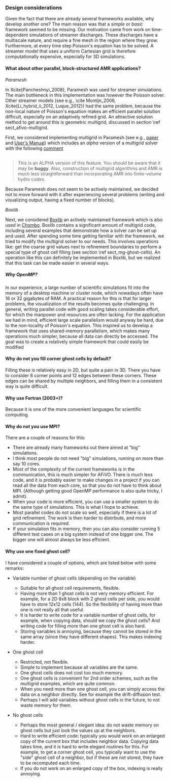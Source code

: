 ### Design considerations

Given the fact that there are already several frameworks available, why develop
another one? The main reason was that a *simple* or *basic* framework
seemed to be missing. Our motivation came from work on time-dependent
simulations of streamer discharges. These discharges have a multiscale nature,
and require a fine mesh in the region where they grow. Furthermore, at every
time step Poisson's equation has to be solved. A streamer model that uses a
uniform Cartesian grid is therefore computationally expensive, especially for 3D
simulations.

#### What about other parallel, block-structured AMR applications?

*Paramesh*

In Xcite{Pancheshnyi_2008}, Paramesh was used for streamer simulations. The main
bottleneck in this implementation was however the Poisson solver. Other streamer
models (see e.g., \cite Montijn_2006, Xcite{Li_hybrid_ii_2012, Luque_2012}) had the
same problem, because the non-local nature of Poisson's equation makes an
efficient parallel solution difficult, especially on an adaptively refined grid.
An attractive solution method to get around this is geometric multigrid,
discussed in section \ref sect_afivo-multigrid.

First, we considered implementing multigrid in Paramesh (see e.g.,
<a href="http://www.sciencedirect.com/science/article/pii/S0010465599005019">paper</a>
and 
<a href="http://www.physics.drexel.edu/~olson/paramesh-doc/Users_manual/amr.html">User's Manual</a>)
which includes an *alpha* version of a multigrid solver with the
following 
<a href="http://www.physics.drexel.edu/~olson/paramesh-doc/Users_manual/multigrid.html">
comment</a>
> ##
>  This is an ALPHA version of this feature.
>  You should be aware that it may be **buggy**.
>  Also, construction of multigrid algorithms and AMR is much less
>  straightforward than incorporating AMR into finite-volume hydro codes.

Because Paramesh does not seem to be actively maintained, we decided not to move
forward with it after experiencing several problems (writing and visualizing
output, having a fixed number of blocks).

*Boxlib*

Next, we considered <a href="https://ccse.lbl.gov/BoxLib/">Boxlib</a>
an actively maintained framework
which is also used in <a href="https://commons.lbl.gov/display/chombo/Chombo+-+Software+for+Adaptive+Solutions+of+Partial+Differential+Equations">Chombo</a>.
Boxlib contains a significant amount
of multigrid code, including several examples that demonstrate how a solver can
be set up and used. After spending some time getting familiar with the
framework, we tried to modify the multigrid solver to our needs. This involves
operations like: get the coarse grid values next to refinement boundaries to
perform a special type of ghost cell filling (see section
\ref sect_mg-ghost-cells). An operation like this can definitely be implemented
in Boxlib, but we realized that this task can be made easier in several ways.

##### Why OpenMP?
In our experience, a large number of scientific simulations fit into the memory
of a desktop machine or cluster node, which nowadays often have 16 or 32
gigabytes of RAM. A practical reason for this is that for larger problems, the
visualization of the results becomes quite challenging. In general, writing
parallel code with good scaling takes considerable effort, for which the
manpower and resources are often lacking. For the application we had in mind,
efficient large scale parallelism would anyway be hard, due to the non-locality
of Poisson's equation. This inspired us to develop a framework that uses
shared-memory parallelism, which makes many operations much simpler, because all
data can directly be accessed. The goal was to create a relatively simple
framework that could easily be modified

#### Why do not you fill corner ghost cells by default?

Filling these is relatively easy in 2D, but quite a pain in 3D. There you have to
consider 8 corner points and 12 edges between these corners. These edges can be
shared by multiple neighbors, and filling them in a consistent way is quite
difficult.

#### Why use Fortran (2003+)?

Because it is one of the more convenient languages for scientific computing.

#### Why do not you use MPI?

There are a couple of reasons for this:

* There are already many frameworks out there aimed at "big" simulations.
* I think most people do not need "big" simulations, running on more than say 10
  cores.
* Most of the complexity of the current frameworks is in the communication, this
  is much simpler for AFiVO. There is much less code, and it is probably easier
  to make changes in a project if you can read all the data from each core, so
  that you do not have to think about MPI. (Although getting good OpenMP
  performance is also quite tricky, I admit).
* When your code is more efficient, you can use a smaller system to do the same
  type of simulations. This is what I hope to achieve.
* Most parallel codes do not scale so well, especially if there is a lot of grid
  refinement. The work is then harder to distribute, and more communication is
  required.
* If your simulation fits in memory, then you can also consider running 5
  different test cases on a big system instead of one bigger one. The bigger one
  will almost always be less efficient.

#### Why use one fixed ghost cell?

I have considered a couple of options, which are listed below with some remarks:

* Variable number of ghost cells (depending on the variable)

	* Suitable for all ghost cell requirements, flexible.
	* Having more than 1 ghost cells is not very memory efficient. For example,
	  for a 2D 8x8 block with 2 ghost cells per side, you would have to store
	  12x12 cells (144). So the flexibility of having more than one is not really
	  all that useful.
	* It is harder to write code for a variable number of ghost cells, for
      example, when copying data, should we copy the ghost cells? And writing
      code for filling more than one ghost cell is also hard.
	* Storing variables is annoying, because they cannot be stored in the same
      array (since they have different shapes). This makes indexing harder.

* One ghost cell

	* Restricted, not flexible.
	* Simple to implement because all variables are the same.
	* One ghost cells does not cost too much memory.
	* One ghost cells is convenient for 2nd order schemes, such as the multigrid
      examples, which are quite common.
	* When you need more than one ghost cell, you can simply access the data on
      a neighbor directly. See for example the drift-diffusion test.
	* Perhaps I will add variables without ghost cells in the future, to not
      waste memory for them.

* No ghost cells

	* Perhaps the most general / elegant idea: do not waste memory on ghost cells
      but just look the values up at the neighbors.
	* Hard to write efficient code: typically you would work on an enlarged copy
      of the current box that includes neighbor data. Copying data takes time,
      and it is hard to write elegant routines for this. For example, to get a
      corner ghost cell, you typically want to use the "side" ghost cell of a
      neighbor, but if these are not stored, they have to be recomputed each
      time.
	* If you do not work on an enlarged copy of the box, indexing is really
      annoying.


